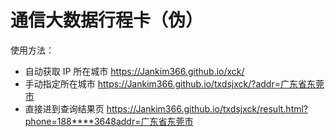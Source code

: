 # 通信大数据行程卡（伪）

使用方法：

- 自动获取 IP 所在城市 https://Jankim366.github.io/xck/
- 手动指定所在城市 https://Jankim366.github.io/txdsjxck/?addr=广东省东莞市
- 直接进到查询结果页 https://Jankim366.github.io/txdsjxck/result.html?phone=188****3648addr=广东省东莞市
